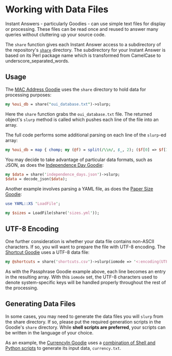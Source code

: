 # Working with Data Files

Instant Answers - particularly Goodies - can use simple text files for display or processing. These files can be read once and reused to answer many queries without cluttering up your source code.

The `share` function gives each Instant Answer access to a subdirectory of the repository's [`share`](https://github.com/duckduckgo/zeroclickinfo-goodies/tree/master/share/goodie) directory. The subdirectory for your Instant Answer is based on its Perl package name which is transformed from CamelCase to underscore_separated_words.

## Usage


The [MAC Address Goodie](https://github.com/duckduckgo/zeroclickinfo-goodies/blob/andrey/js-keycodes-cheatsheet/lib/DDG/Goodie/MacAddress.pm) uses the `share` directory to hold data for processing purposes:

```perl
my %oui_db = share("oui_database.txt")->slurp;
```

Here the `share` function grabs the `oui_database.txt` file. The returned object's `slurp` method is called which pushes each line of the file into an array.

The full code performs some additional parsing on each line of the `slurp`-ed array:

```perl
my %oui_db = map { chomp; my (@f) = split(/\\n/, $_, 2); ($f[0] => $f[1]); } share("oui_database.txt")->slurp;
```

You may decide to take advantage of particular data formats, such as JSON, as does the [Independence Day Goodie](https://github.com/duckduckgo/zeroclickinfo-goodies/blob/master/lib/DDG/Goodie/IndependenceDay.pm):

```perl
my $data = share('independence_days.json')->slurp;
$data = decode_json($data);
```

Another example involves parsing a YAML file, as does the [Paper Size Goodie](https://github.com/duckduckgo/zeroclickinfo-goodies/blob/master/lib/DDG/Goodie/Paper.pm):

```perl
use YAML::XS 'LoadFile';

my $sizes = LoadFile(share('sizes.yml'));
```

## UTF-8 Encoding

One further consideration is whether your data file contains non-ASCII characters. If so, you will want to prepare the file with UTF-8 encoding.  The [Shortcut Goodie](https://github.com/duckduckgo/zeroclickinfo-goodies/blob/master/lib/DDG/Goodie/Shortcut.pm) uses a UTF-8 data file:

```perl
my @shortcuts = share('shortcuts.csv')->slurp(iomode => '<:encoding(UTF-8)');
```

As with the Passphrase Goodie example above, each line becomes an entry in the resulting array. With this `iomode` set, the UTF-8 characters used to denote system-specific keys will be handled properly throughout the rest of the processing.

## Generating Data Files

In some cases, you may need to generate the data files you will `slurp` from the share directory. If so, please put the required generation scripts in the Goodie's `share` directory. While **shell scripts are preferred**, your scripts can be written in the language of your choice.

As an example, the [CurrencyIn Goodie](https://github.com/duckduckgo/zeroclickinfo-goodies/blob/master/lib/DDG/Goodie/CurrencyIn.pm) uses a [combination of Shell and Python scripts](https://github.com/duckduckgo/zeroclickinfo-goodies/tree/master/share/goodie/currency_in) to generate its input data, `currency.txt`.